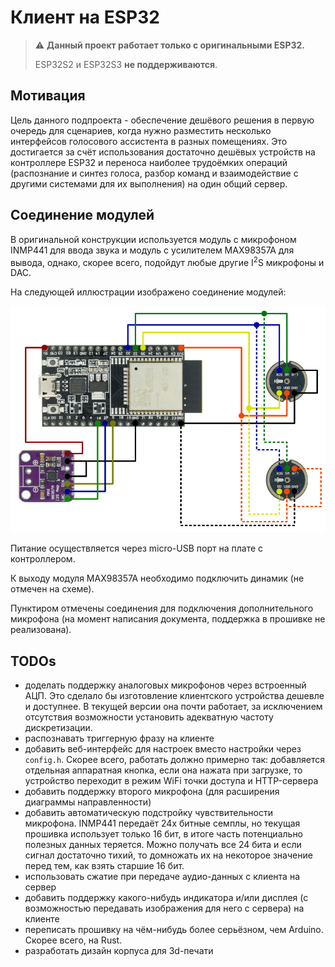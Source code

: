 # Клиент на ESP32

> :warning: **Данный проект работает только с оригинальными ESP32.**
>
> ESP32S2 и ESP32S3 **не поддерживаются**.

## Мотивация

Цель данного подпроекта - обеспечение дешёвого решения в первую очередь для сценариев, когда нужно разместить несколько
интерфейсов голосового ассистента в разных помещениях.
Это достигается за счёт использования достаточно дешёвых устройств на контроллере ESP32 и переноса наиболее трудоёмких
операций (распознание и синтез голоса, разбор команд и взаимодействие с другими системами для их выполнения) на один
общий сервер.

## Соединение модулей

В оригинальной конструкции используется модуль с микрофоном INMP441 для ввода звука и модуль с усилителем MAX98357A для
вывода, однако, скорее всего, подойдут любые другие I<sup>2</sup>S микрофоны и DAC.

На следующей иллюстрации изображено соединение модулей:

![Схема соединения модулей](img/schematics-dumb.svg)

Питание осуществляется через micro-USB порт на плате с контроллером.

К выходу модуля MAX98357A необходимо подключить динамик (не отмечен на схеме).

Пунктиром отмечены соединения для подключения дополнительного микрофона (на момент написания документа, поддержка в
прошивке не реализована).

## TODOs

- доделать поддержку аналоговых микрофонов через встроенный АЦП. Это сделало бы изготовление клиентского устройства
  дешевле и доступнее. В текущей версии она почти работает, за исключением отсутствия возможности установить адекватную
  частоту дискретизации.
- распознавать триггерную фразу на клиенте
- добавить веб-интерфейс для настроек вместо настройки через `config.h`. Скорее всего, работать должно примерно так:
  добавляется отдельная аппаратная кнопка, если она нажата при загрузке, то устройство переходит в режим WiFi точки
  доступа и HTTP-сервера
- добавить поддержку второго микрофона (для расширения диаграммы направленности)
- добавить автоматическую подстройку чувствительности микрофона. INMP441 передаёт 24х битные семплы, но текущая прошивка
  использует только 16 бит, в итоге часть потенциально полезных данных теряется. Можно получать все 24 бита и если
  сигнал достаточно тихий, то домножать их на некоторое значение перед тем, как взять старшие 16 бит.
- использовать сжатие при передаче аудио-данных с клиента на сервер
- добавить поддержку какого-нибудь индикатора и/или дисплея (с возможностью передавать изображения для него с сервера)
  на клиенте
- переписать прошивку на чём-нибудь более серьёзном, чем Arduino. Скорее всего, на Rust.
- разработать дизайн корпуса для 3d-печати
